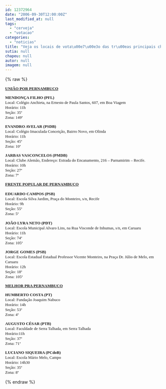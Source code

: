 ```yaml
---
id: 12372964
date: "2006-09-30T12:00:00Z"
last_modified_at: null
tags:
  - "cerveja"
  - "votacao"
categories:
  - "noticias"
title: "Veja os locais de vota\u00e7\u00e3o das tr\u00eas principais chapas majorit\u00e1rias"
sutia: null
chapeu: null
autor: null
imagem: null
---
```

{% raw %}
<p><FONT size=2></p>
<p><P><B><U><FONT face=Verdana>UNIÃO POR PERNAMBUCO</FONT></P></U></p>
<p><P><FONT face=Verdana>MENDONÇA FILHO (PFL)<BR></FONT></B><FONT face=Verdana>Local: Colégio Anchieta, na Ernesto de Paula Santos, 607, em Boa Viagem<BR>Horário: 11h<BR>Seção: 35ª<BR>Zona: 149ª</FONT></P><B></p>
<p><P><FONT face=Verdana>EVANDRO AVELAR (PSDB)<BR></FONT></B><FONT face=Verdana>Local: Colégio Imaculada Conceição, Bairro Novo, em Olinda<BR>Horário: 11h<BR>Seção: 45ª<BR>Zona: 10ª <BR></FONT></P></p>
<p><P><FONT face=Verdana><STRONG>J</STRONG></FONT><FONT face=Verdana><STRONG>ARBAS VASCONCELOS (PMDB)<BR></STRONG>Local: Clube Alemão, Endereço: Estrada do Encanamento, 216 – Parnamirim – Recife.<BR>Horário: 10h<BR>Seção: 27ª<BR>Zona: 7ª </FONT></P></p>
<p><P><B><U><FONT face=Verdana>FRENTE POPULAR DE PERNAMBUCO</FONT></U></B></P></p>
<p><P><B><FONT face=Verdana>EDUARDO CAMPOS (PSB)</FONT></B></FONT><FONT size=2><BR></FONT><FONT size=2><FONT face=Verdana>Local: Escola Silva Jardim, Praça do Monteiro, s/n, Recife<BR>Horário: 9h<BR>Seção: 55ª<BR>Zona: 5ª</FONT></P><B></p>
<p><P><FONT face=Verdana>JOÃO LYRA NETO</FONT></B><FONT face=Verdana> </FONT><FONT face=Verdana><B>(PDT)<BR></B>Local: Escola Municipal Alvaro Lins, na Rua Visconde de Inhumas, s/n, em Caruaru<BR>Horário: 11h <BR>Seção: 74ª<BR>Zona: 105ª</FONT></P><B></p>
<p><P><FONT face=Verdana>JORGE GOMES</FONT></B><FONT face=Verdana> </FONT><FONT face=Verdana><B>(PSB)<BR></B>Local: Escola Estadual Estadual Professor Vicente Monteiro, na Praça Dr. Júlio de Melo, em Caruaru <BR>Horário: 12h<BR>Seção: 18ª<BR>Zona: 105ª</FONT> </P><B><U></p>
<p><P><FONT face=Verdana>MELHOR PRA PERNAMBUCO</FONT></P></U></p>
<p><P><FONT face=Verdana>HUMBERTO COSTA (PT)<BR></FONT></B><FONT face=Verdana>Local: Fundação Joaquim Nabuco<BR>Horário: 14h<BR>Seção: 53ª<BR>Zona: 4ª</FONT></P><B></p>
<p><P><FONT face=Verdana>AUGUSTO CÉSAR (PTB)<BR></FONT></B><FONT face=Verdana>Local: Faculdade de Serra Talhada, em Serra Talhada<BR>Horário:11h<BR>Seção: 37ª<BR>Zona: 71ª</FONT></P><B></p>
<p><P><FONT face=Verdana>LUCIANO SIQUEIRA (PCdoB)<BR></FONT></B><FONT face=Verdana>Local: Escola Mário Melo, Campo<BR>Horário: 14h30<BR>Seção: 35ª<BR>Zona: 8ª</FONT></P></FONT> </p>
{% endraw %}
